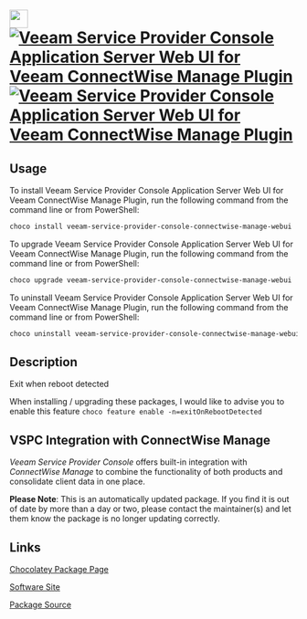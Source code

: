 ﻿# <img src="https://cdn.jsdelivr.net/gh/mkevenaar/chocolatey-packages@5f8f375b81c2f755de0018d069b0f00f6fbec0ea/icons/veeam-service-provider-console-connectwise-manage-webui.png" width="32" height="32"/> [![Veeam Service Provider Console Application Server Web UI for Veeam ConnectWise Manage Plugin](https://img.shields.io/chocolatey/v/veeam-service-provider-console-connectwise-manage-webui.svg?label=Veeam+Service+Provider+Console+Application+Server+Web+UI+for+Veeam+ConnectWise+Manage+Plugin)](https://community.chocolatey.org/packages/veeam-service-provider-console-connectwise-manage-webui) [![Veeam Service Provider Console Application Server Web UI for Veeam ConnectWise Manage Plugin](https://img.shields.io/chocolatey/dt/veeam-service-provider-console-connectwise-manage-webui.svg)](https://community.chocolatey.org/packages/veeam-service-provider-console-connectwise-manage-webui)

## Usage

To install Veeam Service Provider Console Application Server Web UI for Veeam ConnectWise Manage Plugin, run the following command from the command line or from PowerShell:

```powershell
choco install veeam-service-provider-console-connectwise-manage-webui
```

To upgrade Veeam Service Provider Console Application Server Web UI for Veeam ConnectWise Manage Plugin, run the following command from the command line or from PowerShell:

```powershell
choco upgrade veeam-service-provider-console-connectwise-manage-webui
```

To uninstall Veeam Service Provider Console Application Server Web UI for Veeam ConnectWise Manage Plugin, run the following command from the command line or from PowerShell:

```powershell
choco uninstall veeam-service-provider-console-connectwise-manage-webui
```

## Description

Exit when reboot detected

When installing / upgrading these packages, I would like to advise you to enable this feature `choco feature enable -n=exitOnRebootDetected`

## VSPC Integration with ConnectWise Manage

_Veeam Service Provider Console_ offers built-in integration with _ConnectWise Manage_ to combine the functionality of both products and consolidate client data in one place.

**Please Note**: This is an automatically updated package. If you find it is
out of date by more than a day or two, please contact the maintainer(s) and
let them know the package is no longer updating correctly.


## Links

[Chocolatey Package Page](https://community.chocolatey.org/packages/veeam-service-provider-console-connectwise-manage-webui)

[Software Site](http://www.veeam.com/)

[Package Source](https://github.com/mkevenaar/chocolatey-packages/tree/master/automatic/veeam-service-provider-console-connectwise-manage-webui)

